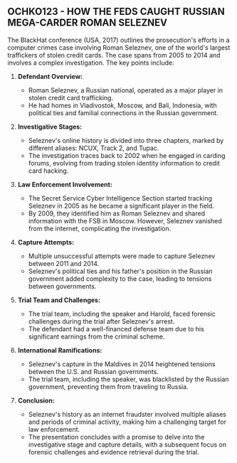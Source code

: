 ## OCHKO123 - HOW THE FEDS CAUGHT RUSSIAN MEGA-CARDER ROMAN SELEZNEV

The BlackHat conference (USA, 2017) outlines the prosecution's efforts in a computer crimes case involving Roman Seleznev, one of the world's largest traffickers of stolen credit cards. The case spans from 2005 to 2014 and involves a complex investigation. The key points include:

1. **Defendant Overview:**
   - Roman Seleznev, a Russian national, operated as a major player in stolen credit card trafficking.
   - He had homes in Vladivostok, Moscow, and Bali, Indonesia, with political ties and familial connections in the Russian government.

2. **Investigative Stages:**
   - Seleznev's online history is divided into three chapters, marked by different aliases: NCUX, Track 2, and Tupac.
   - The investigation traces back to 2002 when he engaged in carding forums, evolving from trading stolen identity information to credit card hacking.

3. **Law Enforcement Involvement:**
   - The Secret Service Cyber Intelligence Section started tracking Seleznev in 2005 as he became a significant player in the field.
   - By 2009, they identified him as Roman Seleznev and shared information with the FSB in Moscow. However, Seleznev vanished from the internet, complicating the investigation.

4. **Capture Attempts:**
   - Multiple unsuccessful attempts were made to capture Seleznev between 2011 and 2014.
   - Seleznev's political ties and his father's position in the Russian government added complexity to the case, leading to tensions between governments.

5. **Trial Team and Challenges:**
   - The trial team, including the speaker and Harold, faced forensic challenges during the trial after Seleznev's arrest.
   - The defendant had a well-financed defense team due to his significant earnings from the criminal scheme.

6. **International Ramifications:**
   - Seleznev's capture in the Maldives in 2014 heightened tensions between the U.S. and Russian governments.
   - The trial team, including the speaker, was blacklisted by the Russian government, preventing them from traveling to Russia.

7. **Conclusion:**
   - Seleznev's history as an internet fraudster involved multiple aliases and periods of criminal activity, making him a challenging target for law enforcement.
   - The presentation concludes with a promise to delve into the investigative stage and capture details, with a subsequent focus on forensic challenges and evidence retrieval during the trial.
